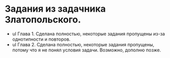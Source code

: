# Задания из задачника Златопольского.

* ul Глава 1. Сделана полностью, некоторые задания пропущены из-за однотипности и повторов.
* ul Глава 2. Сделана полностью, некоторые задания пропущены, потому что я не понял условия задачи. Возможно, дополню позже.
